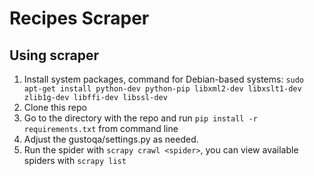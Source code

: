 # Recipes Scraper

## Using scraper
1.  Install system packages, command for Debian-based systems: `sudo apt-get install python-dev python-pip libxml2-dev libxslt1-dev zlib1g-dev libffi-dev libssl-dev`
2.  Clone this repo
3.  Go to the directory with the repo and run `pip install -r requirements.txt` from command line
4.  Adjust the gustoqa/settings.py as needed.
5.  Run the spider with `scrapy crawl <spider>`, you can view available spiders with `scrapy list`
